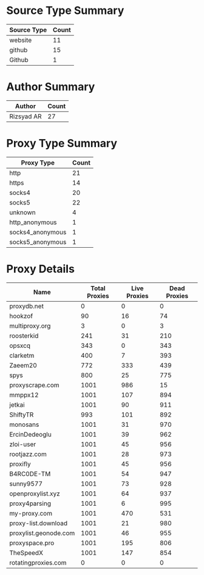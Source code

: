 # Source Type Summary

| Source Type | Count |
|-------------|-------|
| website | 11 |
| github | 15 |
| Github | 1 |


# Author Summary

| Author | Count |
|--------|-------|
| Rizsyad AR | 27 |


# Proxy Type Summary

| Proxy Type | Count |
|------------|-------|
| http | 21 |
| https | 14 |
| socks4 | 20 |
| socks5 | 22 |
| unknown | 4 |
| http_anonymous | 1 |
| socks4_anonymous | 1 |
| socks5_anonymous | 1 |


# Proxy Details

| Name | Total Proxies | Live Proxies | Dead Proxies |
|------|---------------|--------------|---------------|
| proxydb.net | 0 | 0 | 0 |
| hookzof | 90 | 16 | 74 |
| multiproxy.org | 3 | 0 | 3 |
| roosterkid | 241 | 31 | 210 |
| opsxcq | 343 | 0 | 343 |
| clarketm | 400 | 7 | 393 |
| Zaeem20 | 772 | 333 | 439 |
| spys | 800 | 25 | 775 |
| proxyscrape.com | 1001 | 986 | 15 |
| mmppx12 | 1001 | 107 | 894 |
| jetkai | 1001 | 90 | 911 |
| ShiftyTR | 993 | 101 | 892 |
| monosans | 1001 | 31 | 970 |
| ErcinDedeoglu | 1001 | 39 | 962 |
| zloi-user | 1001 | 45 | 956 |
| rootjazz.com | 1001 | 28 | 973 |
| proxifly | 1001 | 45 | 956 |
| B4RC0DE-TM | 1001 | 54 | 947 |
| sunny9577 | 1001 | 73 | 928 |
| openproxylist.xyz | 1001 | 64 | 937 |
| proxy4parsing | 1001 | 6 | 995 |
| my-proxy.com | 1001 | 470 | 531 |
| proxy-list.download | 1001 | 21 | 980 |
| proxylist.geonode.com | 1001 | 46 | 955 |
| proxyspace.pro | 1001 | 195 | 806 |
| TheSpeedX | 1001 | 147 | 854 |
| rotatingproxies.com | 0 | 0 | 0 |
